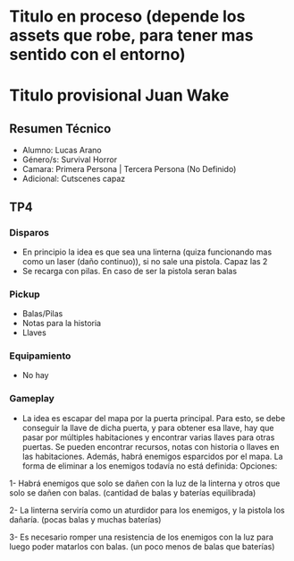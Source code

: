 # Titulo en proceso (depende los assets que robe, para tener mas sentido con el entorno)
# Titulo provisional Juan Wake

## Resumen Técnico
- Alumno: Lucas Arano
- Género/s: Survival Horror
- Camara: Primera Persona | Tercera Persona (No Definido)
- Adicional: Cutscenes capaz

## TP4

### Disparos
- En principio la idea es que sea una linterna (quiza funcionando mas como un laser (daño continuo)), si no sale una pistola. Capaz las 2
- Se recarga con pilas. En caso de ser la pistola seran balas

### Pickup
- Balas/Pilas
- Notas para la historia
- Llaves

### Equipamiento
- No hay

### Gameplay
- La idea es escapar del mapa por la puerta principal. Para esto, se debe conseguir la llave de dicha puerta, y para obtener esa llave, 
hay que pasar por múltiples habitaciones y encontrar varias llaves para otras puertas. Se pueden encontrar recursos, notas con historia o llaves en las habitaciones. 
Además, habrá enemigos esparcidos por el mapa. La forma de eliminar a los enemigos todavía no está definida:
Opciones:

1- Habrá enemigos que solo se dañen con la luz de la linterna y otros que solo se dañen con balas. (cantidad de balas y baterías equilibrada) 

2- La linterna serviría como un aturdidor para los enemigos, y la pistola los dañaría. (pocas balas y muchas baterías) 

3- Es necesario romper una resistencia de los enemigos con la luz para luego poder matarlos con balas. (un poco menos de balas que baterías)